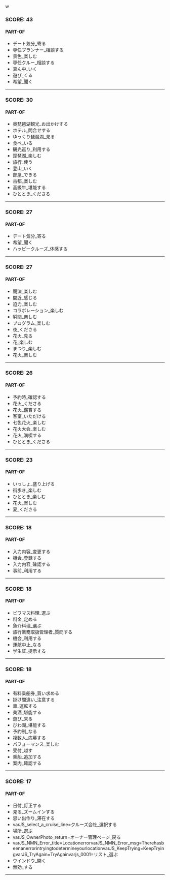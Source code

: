 w
### SCORE: 43
#### PART-OF

- デート気分_寄る 
- 専任プランナー_相談する 
- 景色_楽しむ 
- 専任クルー_相談する 
- 真ん中_いく 
- 遊び_くる 
- 希望_聞く 

----------

### SCORE: 30
#### PART-OF

- 奥琵琶湖観光_お出かけする 
- ホテル_問合せする 
- ゆっくり琵琶湖_見る 
- 食べ_いる 
- 観光巡り_利用する 
- 琵琶湖_楽しむ 
- 旅行_使う 
- 登山_いく 
- 部屋_できる 
- 古都_楽しむ 
- 高級牛_堪能する 
- ひととき_くださる 

----------

### SCORE: 27
#### PART-OF

- デート気分_寄る 
- 希望_聞く 
- ハッピークルーズ_体感する 

----------

### SCORE: 27
#### PART-OF

- 競演_楽しむ 
- 間近_感じる 
- 迫力_楽しむ 
- コラボレーション_楽しむ 
- 瞬間_楽しむ 
- プログラム_楽しむ 
- 夜_くださる 
- 花火_見る 
- 花_楽しむ 
- まつり_楽しむ 
- 花火_楽しむ 

----------

### SCORE: 26
#### PART-OF

- 予約時_確認する 
- 花火_くださる 
- 花火_鑑賞する 
- 客室_いただける 
- 七色花火_楽しむ 
- 花火大会_楽しむ 
- 花火_満喫する 
- ひととき_くださる 

----------

### SCORE: 23
#### PART-OF

- いっしょ_盛り上げる 
- 街歩き_楽しむ 
- ひととき_楽しむ 
- 花火_楽しむ 
- 夏_くださる 

----------

### SCORE: 18
#### PART-OF

- 入力内容_変更する 
- 機会_登録する 
- 入力内容_確認する 
- 事前_利用する 

----------

### SCORE: 18
#### PART-OF

- ビワマス料理_選ぶ 
- 料金_定める 
- 魚介料理_選ぶ 
- 旅行業務取扱管理者_質問する 
- 機会_利用する 
- 運航中止_なる 
- 学生証_提示する 

----------

### SCORE: 18
#### PART-OF

- 有料乗船券_買い求める 
- 掛け間違い_注意する 
- 車_運転する 
- 美酒_堪能する 
- 遊び_来る 
- びわ湖_堪能する 
- 予約制_なる 
- 複数人_応募する 
- パフォーマンス_楽しむ 
- 受付_越す 
- 乗船_追加する 
- 案内_確認する 

----------

### SCORE: 17
#### PART-OF

- 日付_訂正する 
- 見る_ズームインする 
- 思い出作り_滞在する 
- varJS_select_a_cruise_line=クルーズ会社_選択する 
- 場所_選ぶ 
- varJS_OwnerPhoto_return=オーナー管理ページ_戻る 
- varJS_NMN_Error_title=LocationerrorvarJS_NMN_Error_msg=TherehasbeenanerrorintryingtodetermineyourlocationvarJS_KeepTrying=KeepTryingvarJS_TryAgain=TryAgainvarjs_0001=リスト_選ぶ 
- ウインドウ_開く 
- 無効_する 

----------
